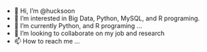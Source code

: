 - 👋 Hi, I’m @hucksoon
- 👀 I’m interested in Big Data, Python, MySQL, and R programing.
- 🌱 I’m currently Python, and R programing ...
- 💞️ I’m looking to collaborate on my job and research
- 📫 How to reach me ...

<!---
hucksoon/hucksoon is a ✨ special ✨ repository because its `README.md` (this file) appears on your GitHub profile.
You can click the Preview link to take a look at your changes.
--->
